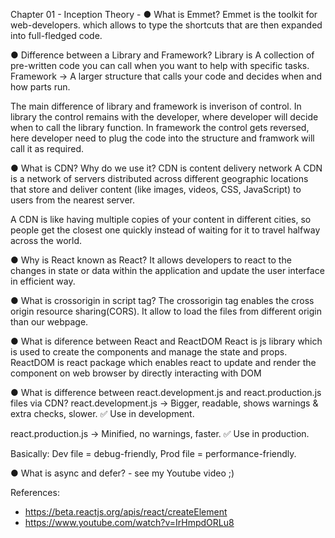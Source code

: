 Chapter 01 - Inception
Theory -
● What is Emmet?
Emmet is the toolkit for web-developers. which allows to type the shortcuts that are then expanded into full-fledged code.

● Difference between a Library and Framework?
Library is A collection of pre-written code you can call when you want to help with specific tasks.
Framework → A larger structure that calls your code and decides when and how parts run.

The main difference of library and framework is inverison of control.
In library the control remains with the developer, where developer will decide when to call the library function.
In framework the control gets reversed, here developer need to plug the code into the structure and framwork will call it as required.

● What is CDN? Why do we use it?
CDN is content delivery network
A CDN is a network of servers distributed across different geographic locations that store and deliver content (like images, videos, CSS, JavaScript) to users from the nearest server.

A CDN is like having multiple copies of your content in different cities, so people get the closest one quickly instead of waiting for it to travel halfway across the world.

● Why is React known as React?
It allows developers to react to the changes in state or data within the application and update the user interface in efficient way.

● What is crossorigin in script tag?
The crossorigin tag enables the cross origin resource sharing(CORS). It allow to load the files from different origin than our webpage.

● What is diference between React and ReactDOM
React is js library which is used to create the components and manage the state and props.
ReactDOM is react package which enables react to update and render the component on web browser by directly interacting with DOM

● What is difference between react.development.js and react.production.js files via CDN?
react.development.js → Bigger, readable, shows warnings & extra checks, slower. ✅ Use in development.

react.production.js → Minified, no warnings, faster. ✅ Use in production.

Basically: Dev file = debug-friendly, Prod file = performance-friendly.

● What is async and defer? - see my Youtube video ;)

References:

- https://beta.reactjs.org/apis/react/createElement
- https://www.youtube.com/watch?v=IrHmpdORLu8
